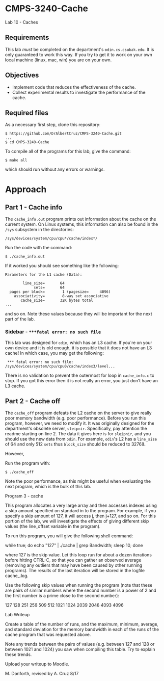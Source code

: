 # CMPS-3240-Cache

Lab 10 - Caches

## Requirements

This lab *must* be completed on the department's `odin.cs.csubak.edu`. It is only guaranteed to work this way. If you try to get it to work on your own local machine (linux, mac, win) you are on your own.

## Objectives

* Implement code that reduces the effectiveness of the cache.
* Collect experimental results to investigate the performance of the cache.

## Required files

As a necessary first step, clone this repository:

```shell
$ https://github.com/DrAlbertCruz/CMPS-3240-Cache.git
...
$ cd CMPS-3240-Cache
```
To compile all of the programs for this lab, give the command:

```shell
$ make all
```

which should run without any errors or warnings.

# Approach

## Part 1 - Cache info

The `cache_info.out` program prints out information about the cache on the current system. On Linux systems, this information can also be found in the `/sys` subsystem in the directories:

```
/sys/devices/system/cpu/cpu*/cache/index*/
```

Run the code with the command:

```shell
$ ./cache_info.out
```

If it worked you should see something like the following:

```
Parameters for the L1 cache (Data):

        line_size=       64 
             sets=       64 
  pages per block=        1 (pagesize=     4096)
    associativity=        8-way set associative
       cache_size=       32K bytes total
...
``` 

and so on. Note these values because they will be important for the next part of the lab.

### Sidebar - `***fatal error: no such file`

This lab was designed for `odin`, which has an L3 cache. If you're on your own device and it is old enough, it is possible that it does not have an L3 cache! In which case, you may get the following:

```shell
 *** fatal error: no such file: /sys/devices/system/cpu/cpu0/cache/index3/level...
 ```
 
There is no validation to prevent the outermost for loop in `cache_info.c` to stop. If you got this error then it is not really an error, you just don't have an L3 cache. 

## Part 2 - Cache off

The `cache_off` program defeats the L2 cache on the server to give really poor memory bandwidth (e.g. poor performance). Before you run this program, however, we need to modify it. It was originally designed for the department's obsolete server, `sleipnir`. Specifically, pay attention the readme starting on line 2. The data it gives here is for `sleipnir`, and you should use the new data from `odin`. For example, `odin`'s L2 has a `line_size` of 64 and only 512 `sets` thus `block_size` should be reduced to 32768.

However, 

Run the program with:

```shell
$ ./cache_off
```

Note the poor performance, as this might be useful when evaluating the next program, which is the bulk of this lab.

Program 3 - cache

This program allocates a very large array and then accesses indexes using a skip amount specified on standard in to the program. For example, if you specify a skip amount of 127, it will access j, then j+127, and so on. For this portion of the lab, we will investigate the effects of giving different skip values (the line_offset variable in the program).

To run this program, you will give the following shell command:

while true; do echo "127" | ./cache | grep Bandwidth; sleep 10; done

where 127 is the skip value. Let this loop run for about a dozen iterations before hitting CTRL-C, so that you can gather an observed average (removing any outliers that may have been caused by other running programs). The results of the last iteration will be stored in the logfile cache_<skipValue>.log.

Use the following skip values when running the program (note that these are pairs of similar numbers where the second number is a power of 2 and the first number is a prime close to the second number):

127 128 251 256 509 512 1021 1024 2039 2048 4093 4096

Lab Writeup

Create a table of the number of runs, and the maximum, minimum, average, and standard deviation for the memory bandwidth in each of the runs of the cache program that was requested above.

Note any trends between the pairs of values (e.g. between 127 and 128 or between 1021 and 1024) you saw when compiling this table. Try to explain these trends.

Upload your writeup to Moodle.

M. Danforth, revised by A. Cruz 8/17
